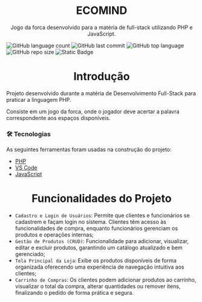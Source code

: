 <h1 align="center">ECOMIND</h1>
<p align="center">Jogo da forca desenvolvido para a matéria de full-stack utilizando PHP e JavaScript.</p>

![GitHub language count](https://img.shields.io/github/languages/count/TavinKG/ECOMIND?style=for-the-badge)
![GitHub last commit](https://img.shields.io/github/last-commit/TavinKG/ECOMIND?style=for-the-badge)
![GitHub top language](https://img.shields.io/github/languages/top/TavinKG/ECOMIND?style=for-the-badge)
![GitHub repo size](https://img.shields.io/github/repo-size/TavinKG/ECOMIND?style=for-the-badge)
![Static Badge](https://img.shields.io/badge/STATUS-FINALIZADO-blue?style=for-the-badge)



<h1 align="center">Introdução</h1>
<p>Projeto desenvolvido durante a matéria de Desenvolvimento Full-Stack para praticar a linguagem PHP.</p>
<p>Consiste em um jogo da forca, onde o jogador deve acertar a palavra correspondente aos espaços disponíveis.</p>

### 🛠 Tecnologias

As seguintes ferramentas foram usadas na construção do projeto:

- [PHP](https://www.php.net/)
- [VS Code](https://code.visualstudio.com/)
- [JavaScript](https://developer.mozilla.org/pt-BR/docs/Web/JavaScript)

<h1 align="center">Funcionalidades do Projeto</h1>

- `Cadastro e Login de Usuários`: Permite que clientes e funcionários se cadastrem e façam login no sistema. Clientes têm acesso às funcionalidades de compra, enquanto funcionários gerenciam os produtos e operações internas;
- `Gestão de Produtos (CRUD)`: Funcionalidade para adicionar, visualizar, editar e excluir produtos, garantindo um catálogo atualizado e bem gerenciado;
- `Tela Principal da Loja`: Exibe os produtos disponíveis de forma organizada oferecendo uma experiência de navegação intuitiva aos clientes;
- `Carrinho de Compras`: Os clientes podem adicionar produtos ao carrinho, visualizar o total da compra, alterar quantidades ou remover itens, finalizando o pedido de forma prática e segura.
